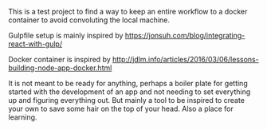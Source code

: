 This is a test project to find a way to keep an entire workflow to a docker container to avoid convoluting the local machine. 

Gulpfile setup is mainly inspired by https://jonsuh.com/blog/integrating-react-with-gulp/

Docker container is inspired by http://jdlm.info/articles/2016/03/06/lessons-building-node-app-docker.html

It is not meant to be ready for anything, perhaps a boiler plate for getting started with the development of an app and not needing to set everything up and figuring everything out. But mainly a tool to be inspired to create your own to save some hair on the top of your head. Also a place for learning.